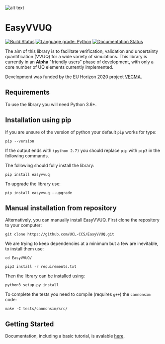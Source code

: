 ![alt text][logo] 
# EasyVVUQ

[logo]: https://github.com/UCL-CCS/EasyVVUQ/blob/dev/docs/_static/circle-logo-75.png "EasyVVUQ"

[![Build Status](https://travis-ci.org/UCL-CCS/EasyVVUQ.svg?branch=master)](https://travis-ci.org/UCL-CCS/EasyVVUQ)
[![Language grade: Python](https://img.shields.io/lgtm/grade/python/g/UCL-CCS/EasyVVUQ.svg?logo=lgtm&logoWidth=18)](https://lgtm.com/projects/g/UCL-CCS/EasyVVUQ/context:python)
[![Documentation Status](https://readthedocs.org/projects/easyvvuq/badge/?version=latest)](https://easyvvuq.readthedocs.io/)

The aim of this library is to facilitate verification, validation and 
uncertainty quantification (VVUQ) for a wide variety of simulations. This library is currently in an **Alpha** "friendly users" phase of development, with only a core number of UQ elements currently implemented.

Development was funded by the EU Horizon 2020 project [VECMA](http://www.vecma.eu/).

## Requirements

To use the library you will need Python 3.6+.

## Installation using pip

If you are unsure of the version of python your default `pip` works for type:
```
pip --version
```

If the output ends with `(python 2.7)` you should replace `pip` with `pip3` in the following commands.

The following should fully install the library:
```
pip install easyvvuq
```

To upgrade the library use:

```
pip install easyvvuq --upgrade
```

## Manual installation from repository

Alternatively, you can manually install EasyVVUQ.
First clone the repository to your computer:
```
git clone https://github.com/UCL-CCS/EasyVVUQ.git
```

We are trying to keep dependencies at a minimum but a few are inevitable, to install them use:
```
cd EasyVVUQ/

pip3 install -r requirements.txt
```

Then the library can be installed using:
```buildoutcfg
python3 setup.py install
```

To complete the tests you need to compile (requires `g++`) the `cannonsim` code:
```
make -C tests/cannonsim/src/ 
```

## Getting Started

Documentation, including a basic tutorial, is avalable [here](https://easyvvuq.readthedocs.io).

